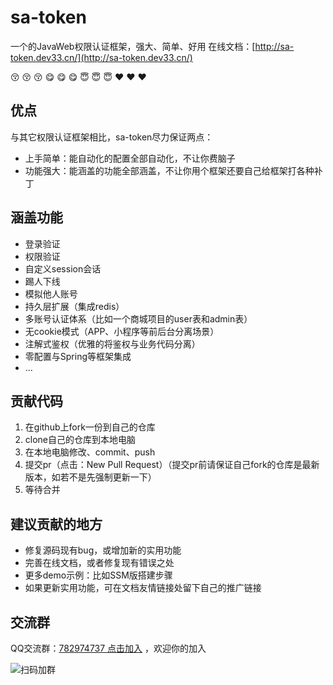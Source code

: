 # sa-token

一个的JavaWeb权限认证框架，强大、简单、好用
在线文档：[http://sa-token.dev33.cn/](http://sa-token.dev33.cn/)

 :kissing_closed_eyes:  :kissing_closed_eyes:  :kissing_closed_eyes:  :yum:  :yum:  :yum: :innocent: :innocent: :innocent:  :heart:  :heart:  :heart:  


## 优点
与其它权限认证框架相比，sa-token尽力保证两点：
- 上手简单：能自动化的配置全部自动化，不让你费脑子
- 功能强大：能涵盖的功能全部涵盖，不让你用个框架还要自己给框架打各种补丁


## 涵盖功能
- 登录验证
- 权限验证
- 自定义session会话
- 踢人下线
- 模拟他人账号
- 持久层扩展（集成redis）
- 多账号认证体系（比如一个商城项目的user表和admin表）
- 无cookie模式（APP、小程序等前后台分离场景）
- 注解式鉴权（优雅的将鉴权与业务代码分离）
- 零配置与Spring等框架集成
- ...


## 贡献代码
1. 在github上fork一份到自己的仓库
2. clone自己的仓库到本地电脑
3. 在本地电脑修改、commit、push
4. 提交pr（点击：New Pull Request）（提交pr前请保证自己fork的仓库是最新版本，如若不是先强制更新一下）
5. 等待合并

## 建议贡献的地方
- 修复源码现有bug，或增加新的实用功能
- 完善在线文档，或者修复现有错误之处
- 更多demo示例：比如SSM版搭建步骤 
- 如果更新实用功能，可在文档友情链接处留下自己的推广链接


## 交流群
QQ交流群：[782974737 点击加入](https://jq.qq.com/?_wv=1027&k=5DHN5Ib) ，欢迎你的加入


![扫码加群](https://color-test.oss-cn-qingdao.aliyuncs.com/sqlfly-doc/qqq.png ':size=150')


